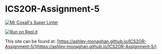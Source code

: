 # ICS2OR-Assignment-5

[![Mr Coxall's Super Linter](https://github.com/ashley-monaghan/ICS2OR-Assignment-5/workflows/Mr%20Coxall's%20Super%20Linter/badge.svg)](https://github.com/ashley-monaghan/ICS2OR-Assignment-5/actions)

[![Run on Repl.it](https://repl.it/badge/github/ashley-monaghan/ICS2OR-Assignment-5)](https://repl.it/github/ashley-monaghan/ICS2OR-Assignment-5)

This site can be found at: [https://ashley-monaghan.github.io/ICS2OR-Assignment-5/](https://ashley-monaghan.github.io/ICS2OR-Assignment-5/)
